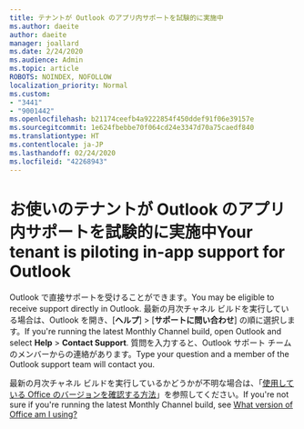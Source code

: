 ```yaml
---
title: テナントが Outlook のアプリ内サポートを試験的に実施中
ms.author: daeite
author: daeite
manager: joallard
ms.date: 2/24/2020
ms.audience: Admin
ms.topic: article
ROBOTS: NOINDEX, NOFOLLOW
localization_priority: Normal
ms.custom:
- "3441"
- "9001442"
ms.openlocfilehash: b21174ceefb4a9222854f450ddef91f06e39157e
ms.sourcegitcommit: 1e624fbebbe70f064cd24e3347d70a75caedf840
ms.translationtype: HT
ms.contentlocale: ja-JP
ms.lasthandoff: 02/24/2020
ms.locfileid: "42268943"
---
```

# <a name="your-tenant-is-piloting-in-app-support-for-outlook"></a><span data-ttu-id="19293-102">お使いのテナントが Outlook のアプリ内サポートを試験的に実施中</span><span class="sxs-lookup"><span data-stu-id="19293-102">Your tenant is piloting in-app support for Outlook</span></span>

<span data-ttu-id="19293-103">Outlook で直接サポートを受けることができます。</span><span class="sxs-lookup"><span data-stu-id="19293-103">You may be eligible to receive support directly in Outlook.</span></span> <span data-ttu-id="19293-104">最新の月次チャネル ビルドを実行している場合は、Outlook を開き、[**ヘルプ**]  >  [**サポートに問い合わせ**] の順に選択します。</span><span class="sxs-lookup"><span data-stu-id="19293-104">If you're running the latest Monthly Channel build, open Outlook and select **Help** > **Contact Support**.</span></span> <span data-ttu-id="19293-105">質問を入力すると、Outlook サポート チームのメンバーからの連絡があります。</span><span class="sxs-lookup"><span data-stu-id="19293-105">Type your question and a member of the Outlook support team will contact you.</span></span>

<span data-ttu-id="19293-106">最新の月次チャネル ビルドを実行しているかどうかが不明な場合は、「[使用している Office のバージョンを確認する方法](https://support.office.com/article/932788B8-A3CE-44BF-BB09-E334518B8B19)」を参照してください。</span><span class="sxs-lookup"><span data-stu-id="19293-106">If you're not sure if you're running the latest Monthly Channel build, see [What version of Office am I using?](https://support.office.com/article/932788B8-A3CE-44BF-BB09-E334518B8B19)</span></span>